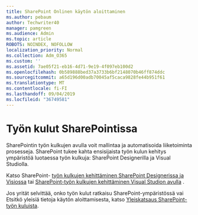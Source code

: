 ```yaml
---
title: SharePoint Onlinen käytön aloittaminen
ms.author: pebaum
author: Techwriter40
manager: pamgreen
ms.audience: Admin
ms.topic: article
ROBOTS: NOINDEX, NOFOLLOW
localization_priority: Normal
ms.collection: Adm_O365
ms.custom: ''
ms.assetid: 7ae05f21-eb16-4d71-9e19-4f097eb100d2
ms.openlocfilehash: 0b589888bed37a3733b6bf2148070b46ff874ddc
ms.sourcegitcommit: a65d196d00adb70045af5caca9828fe44b951f61
ms.translationtype: MT
ms.contentlocale: fi-FI
ms.lasthandoff: 09/04/2019
ms.locfileid: "36749581"
---
```

# <a name="workflows-in-sharepoint"></a>Työn kulut SharePointissa

SharePointin työn kulkujen avulla voit mallintaa ja automatisoida liiketoiminta prosesseja. SharePoint tukee kahta ensisijaista työn kulun kehitys ympäristöä luotaessa työn kulkuja: SharePoint Designerilla ja Visual Studiolla. 

Katso SharePoint- [työn kulkujen kehittäminen SharePoint Designerissa ja Visiossa](https://docs.microsoft.com/sharepoint/dev/general-development/develop-sharepoint-workflows-using-visual-studio) tai [SharePoint-työn kulkujen kehittäminen Visual Studion avulla](https://docs.microsoft.com/sharepoint/dev/general-development/develop-sharepoint-workflows-using-visual-studio) . 

Jos yrität selvittää, onko työn kulut ratkaisu SharePoint-ympäristössä vai Etsitkö yleisiä tietoja käytön aloittamisesta, katso [Yleiskatsaus SharePoint-työn kuluista](https://docs.microsoft.com/sharepoint/dev/general-development/get-started-with-workflows-in-sharepoint#overview-of-workflows-in-sharepoint).